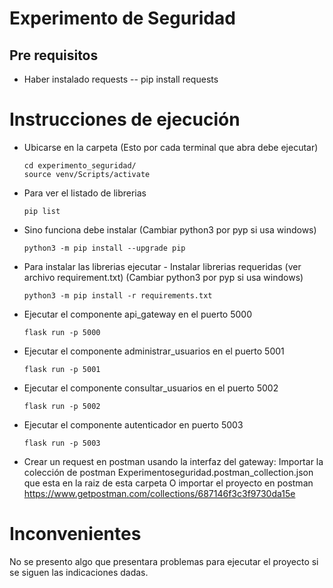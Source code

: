 # Experimento de Seguridad


## Pre requisitos

- Haber instalado requests
-- pip install requests

# Instrucciones de ejecución

* Ubicarse en la carpeta  (Esto por cada terminal que abra debe ejecutar)

    ```
    cd experimento_seguridad/
    source venv/Scripts/activate
- Para ver el listado de librerias
    ```
    pip list
- Sino funciona debe instalar (Cambiar python3 por pyp si usa windows)
    ```
    python3 -m pip install --upgrade pip
- Para instalar las librerias ejecutar - Instalar librerias requeridas (ver archivo requirement.txt)  (Cambiar python3 por pyp si usa windows)
    ```
    python3 -m pip install -r requirements.txt
- Ejecutar el componente api_gateway en el puerto 5000
    ```cd api_gateway/
    flask run -p 5000
- Ejecutar el componente administrar_usuarios en el puerto 5001
    ```cd administrar_usuarios/
    flask run -p 5001    
- Ejecutar el componente consultar_usuarios en el puerto 5002
    ```cd consultar_usuarios/
    flask run -p 5002  
- Ejecutar el componente autenticador en puerto 5003
    ```cd autenticador/
    flask run -p 5003

- Crear un request en postman usando la interfaz del gateway:
    Importar la colección de postman  Experimentoseguridad.postman_collection.json que esta en la raiz de esta carpeta
    O importar el proyecto en postman https://www.getpostman.com/collections/687146f3c3f9730da15e


# Inconvenientes

No se presento algo que presentara problemas para ejecutar el proyecto si se siguen las indicaciones dadas.
